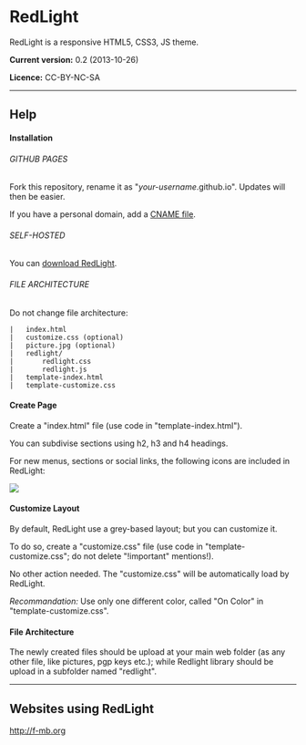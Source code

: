 RedLight
========

RedLight is a responsive HTML5, CSS3, JS theme.



**Current version:** 0.2 (2013-10-26)

**Licence:** CC-BY-NC-SA


***

## Help

#### Installation

###### GITHUB PAGES

Fork this repository, rename it as "*your-username*.github.io". Updates will then be easier.

If you have a personal domain, add a <a href="https://help.github.com/articles/setting-up-a-custom-domain-with-pages" target="_blank">CNAME file</a>.

###### SELF-HOSTED

You can <a href="#">download RedLight</a>.

###### FILE ARCHITECTURE

Do not change file architecture:

	|	index.html
	|	customize.css (optional)
	|	picture.jpg (optional)
	|	redlight/
	|		redlight.css
	|		redlight.js
	|	template-index.html
	|	template-customize.css



#### Create Page

Create a "index.html" file (use code in "template-index.html").

You can subdivise sections using h2, h3 and h4 headings. 

For new menus, sections or social links, the following icons are included in RedLight:

<img src="icons/icons.jpg"/>

#### Customize Layout

By default, RedLight use a grey-based layout; but you can customize it.

To do so, create a "customize.css" file (use code in "template-customize.css"; do not delete "!important" mentions!).

No other action needed. The "customize.css" will be automatically load by RedLight.

*Recommandation:* Use only one different color, called "On Color" in "template-customize.css".


#### File Architecture

The newly created files should be upload at your main web folder (as any other file, like pictures, pgp keys etc.); while Redlight library should be upload in a subfolder named "redlight".



***

## Websites using RedLight

http://f-mb.org
